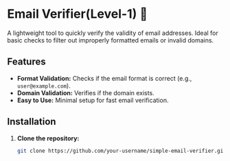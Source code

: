 # Email Verifier(Level-1) 📧

A lightweight tool to quickly verify the validity of email addresses. Ideal for basic checks to filter out improperly formatted emails or invalid domains.

## Features

- **Format Validation:** Checks if the email format is correct (e.g., `user@example.com`).
- **Domain Validation:** Verifies if the domain exists.
- **Easy to Use:** Minimal setup for fast email verification.

## Installation

1. **Clone the repository:**
   ```bash
   git clone https://github.com/your-username/simple-email-verifier.git
